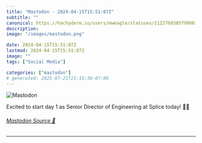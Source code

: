 ```yaml
---
title: "Mastodon - 2024-04-15T15:51:07Z"
subtitle: ""
canonical: https://hachyderm.io/users/mweagle/statuses/112276030579906759
description:
image: "/images/mastodon.png"

date: 2024-04-15T15:51:07Z
lastmod: 2024-04-15T15:51:07Z
image: ""
tags: ["Social Media"]

categories: ["mastodon"]
# generated: 2025-07-21T21:15:38-07:00
---
```

![Mastodon](/images/mastodon.png)

<p>Excited to start day 1 as Senior Director of Engineering at Splice today! 🎉🎶</p>


###### [Mastodon Source 🐘](https://hachyderm.io/@mweagle/112276030579906759)

___
